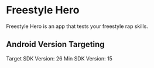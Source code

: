 # Freestyle Hero

Freestyle Hero is an app that tests your freestyle rap skills.

## Android Version Targeting

Target SDK Version: 26
Min SDK Version: 15

